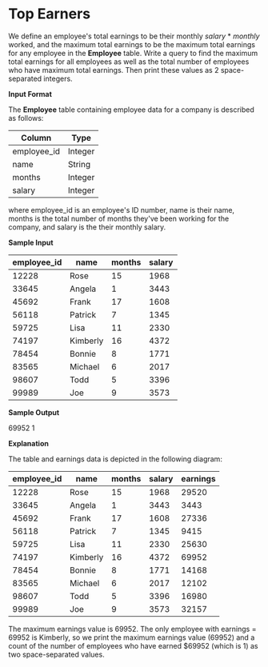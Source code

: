# Top Earners

We define an employee's total earnings to be their monthly *salary* * *monthly* worked, and the maximum total earnings to be the maximum total earnings for any employee in the **Employee** table. Write a query to find the maximum total earnings for all employees as well as the total number of employees who have maximum total earnings. Then print these values as 2 space-separated integers.

**Input Format**

The **Employee** table containing employee data for a company is described as follows:

|Column|Type|
|---|---|
|employee_id|Integer|
|name|String|
|months|Integer|
|salary|Integer|

where employee_id is an employee's ID number, name is their name, months is the total number of months they've been working for the company, and salary is the their monthly salary.

**Sample Input**

|**employee_id**|**name**|**months**|**salary**|
|---|---|---|---|
|12228|Rose|15|1968|
|33645|Angela|1|3443|
|45692|Frank|17|1608|
|56118|Patrick|7|1345|
|59725|Lisa|11|2330|
|74197|Kimberly|16|4372|
|78454|Bonnie|8|1771|
|83565|Michael|6|2017|
|98607|Todd|5|3396|
|99989|Joe|9|3573|

**Sample Output**

69952 1

**Explanation**

The table and earnings data is depicted in the following diagram: 

|**employee_id**|**name**|**months**|**salary**|**earnings**|
|---|---|---|---|---|
|12228|Rose|15|1968|29520|
|33645|Angela|1|3443|3443|
|45692|Frank|17|1608|27336|
|56118|Patrick|7|1345|9415|
|59725|Lisa|11|2330|25630|
|74197|Kimberly|16|4372|69952|
|78454|Bonnie|8|1771|14168|
|83565|Michael|6|2017|12102|
|98607|Todd|5|3396|16980|
|99989|Joe|9|3573|32157|

The maximum earnings value is 69952. The only employee with earnings = 69952 is Kimberly, so we print the maximum earnings value (69952) and a count of the number of employees who have earned $69952 (which is 1) as two space-separated values.
